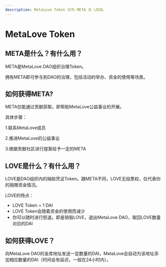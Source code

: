 ```yaml
---
description: MetaLove Token 分为 META 与 LOVE。
---
```


# MetaLove Token

## META是什么？有什么用？

META是MetaLove DAO组织治理Token。

拥有META即可参与到DAO的治理，包括活动的举办、资金的使用等场景。

## 如何获得META?

META仅能通过贡献获取，即帮助MetaLove公益事业的开展。

具体步骤：

1.联系MetaLove成员

2.推进MetaLove的公益事业

3.根据贡献社区进行提案给予一定的META

## LOVE是什么？有什么用？

LOVE是DAO组织内的捐助凭证Token。跟META不同，LOVE无投票权，仅代表你的捐赠资金情况。

LOVE的特点：

* LOVE Token = 1 DAI
* LOVE Token会随着资金的使用而减少
* 你可以随时进行怒退。即是销毁LOVE，退出MetaLove DAO，取回LOVE数量对应的DAI

## 如何获得LOVE？

向MetaLove DAO的金库地址发送一定数量的DAI，MetaLove会自动为该地址添加相应数量的DAI（时间会有延迟，一般在24小时内）。




